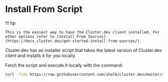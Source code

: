 # Install From Script

!!! tip

    This is the easiest way to have the Cluster.dev client installed. For other options refer to [Install From Sources](https://docs.cluster.dev/get-started-install-from-sources/).

Cluster.dev has an installer script that takes the latest version of Cluster.dev client and installs it for you locally.<br> 

Fetch the script and execute it locally with the command:

```bash
curl -fsSL https://raw.githubusercontent.com/shalb/cluster.dev/master/scripts/get_cdev.sh | sh
```

